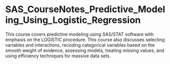 # SAS_CourseNotes_Predictive_Modeling_Using_Logistic_Regression

This course covers predictive modeling using SAS/STAT software with emphasis on the LOGISTIC procedure. This course also discusses selecting variables and interactions, recoding categorical variables based on the smooth weight of evidence, assessing models, treating missing values, and using efficiency techniques for massive data sets.
